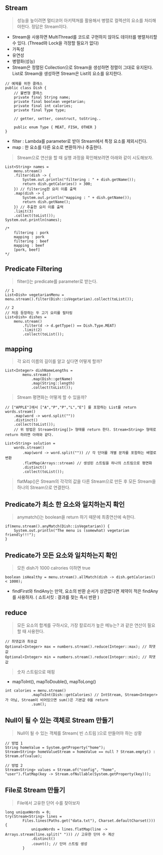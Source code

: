 ## Stream  
> 성능을 높이려면 멀티코어 아키텍쳐를 활용해서 병렬로 컬렉션의 요소를 처리해야한다. 정답은 Stream이다.
- Stream을 사용하면 MultiThread를 코드로 구현하지 않아도 데이터를 병렬처리할 수 있다. (Thread와 Lock을 걱정할 필요가 없다)  
- 가독성  
- 유연성  
- 병렬화(성능)  
- Stream은 정렬된 Collection으로 Stream을 생성하면 정렬이 그대로 유지된다. List로 Stream을 생성하면 Stream은 List의 요소를 유지한다.
```
// 예제를 위한 클래스
public class Dish {
    // 불변형 클래스
    private final String name;
    private final boolean vegetarian;
    private final int calories;
    private final Type type;

    // getter, setter, construct, toString..

    public enum Type { MEAT, FISH, OTHER }
}
```
- filter : Lambda를 parameter로 받아 Stream에서 특정 요소를 제외시킨다.  
- map : 한 요소를 다른 요소로 변환하거나 추출한다.  
> Stream으로 연산을 할 때 실행 과정을 확인해보려면 아래와 같이 시도해보자.
```
List<String> names = 
    menu.stream()
    .filter(dish -> {
        System.out.println("filtering : " + dish.getName());
        return dish.getCalories() > 300;
    }) // filtering한 요리 이름 출력
    .map(dish -> {
        System.out.println("mapping : " + dish.getName());
        return dish.getName();
    }) // 추출한 요리 이름 출력
    .limit(3)
    .collect(toList());
System.out.println(names);

/*
    filtering : pork
    mapping : pork
    filtering : beef
    mapping : beef
    [pork, beef]
*/
```
## Predicate Filtering
> filter()는 predicate를 parameter로 받는다.
```
// 1
List<Dish> vegetarianMenu = menu.stream().filter(Dish::isVegetarian).collect(toList());

// 2
// 처음 등장하는 두 고기 요리를 필터링
List<Dish> dishes = 
    menu.stream()
        .filter(d -> d.getType() == Dish.Type.MEAT)
        .limit(2)
        .collect(toList());
```
## mapping
> 각 요리 이름의 길이를 알고 싶다면 어떻게 할까?
```
List<Integer> dishNameLengths = 
        menu.stream()
            .map(Dish::getName)
            .map(String::length)
            .collect(toList());
```
> Stream 평면화는 어떻게 할 수 있을까?
```
// ["APPLE"]에서 ["A","P","P","L","E"] 를 포함하는 List를 return
words.stream()
    .map(word -> word.split(""))
    .distinct()
    .collect(toList());
    // 위 방법은 Stream<String[]> 형태를 return 한다. Stream<String> 형태로 return 하려면 아래와 같다.

List<String> solution =
    words.stream()
        .map(word -> word.split("")) // 각 단어를 개별 문자를 포함하는 배열로 변환
        .flatMap(Arrays::stream) // 생성된 스트림을 하나의 스트림으로 평면화
        .distinct()
        .collect(toList());
```
> flatMap()은 Stream의 각각의 값을 다른 Stream으로 만든 후 모든 Stream을 하나의 Stream으로 연결한다.

## Predicate가 최소 한 요소와 일치하는지 확인
> anymatch()는 boolean을 return 하기 때문에 최종연산에 속한다.
```
if(menu.stream().anyMatch(Dish::isVegetarian)) {
    System.out.println("The menu is (somewhat) vegetarian friendly!!!");
}
```

## Predicate가 모든 요소와 일치하는지 확인
> 모든 dish가 1000 calrories 이하면 true
```
boolean isHealthy = menu.stream().allMatch(dish -> dish.getCalories() < 1000);
```
- findFirst와 findAny는 만약, 요소의 반환 순서가 상관없다면 제약이 적은 findAny를 사용하자. ( 쇼트서킷 : 결과를 찾는 즉시 반환 )

## reduce
> 모든 요소의 합계를 구하시오, 가장 칼로리가 높은 메뉴는? 과 같은 연산이 필요할 때 사용한다.
```
// 최댓값과 최솟값
Optional<Integer> max = numbers.stream().reduce(Integer::max); // 최댓값
Optional<Integer> min = numbers.stream().reduce(Integer::min); // 최댓값
```
> 숫자 스트림으로 매핑
- mapToInt(), mapToDouble(), mapToLong()
```
int calories = menu.stream()
            .mapToInt(Dish::getCalories) // IntStream, Stream<Integer>가 아님, Stream이 비어있으면 sum()은 기본값 0을 return
            .sum();
```
## Null이 될 수 있는 객체로 Stream 만들기
> Null이 될 수 있는 객체를 Stream( 빈 스트림 )으로 만들어야 하는 상황
```
// 방법 1
String homeValue = System.getProperty("home");
Stream<String> homeValueStream = homeValue == null ? Stream.empty() : Stream.of(value);

// 방법 2
Stream<String> values = Stream.of("config", "home", "user").flatMap(key -> Stream.ofNullable(System.getProperty(key)));
```

## File로 Stream 만들기
> File에서 고유한 단어 수를 찾아보자
```
long uniqueWords = 0;
try(Stream<String> lines = 
        Files.lines(Paths.get("data.txt"), Charset.defaultCharset())) {
            uniqueWords = lines.flatMap(line -> Arrays.stream(line.split(" "))) // 고유한 단어 수 계산
            .distinct()
            .count(); // 단어 스트림 생성
        }
```
